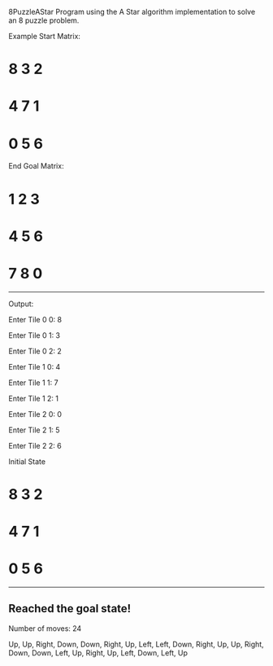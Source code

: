 8PuzzleAStar
 Program using the A Star algorithm implementation to solve an 8 puzzle problem.

Example Start Matrix:
# 8  3  2
# 4  7  1
# 0  5  6
End Goal Matrix:
# 1  2  3
# 4  5  6
# 7  8  0
--------------------------------------------------------------------------------
Output:

Enter Tile 0 0: 8

Enter Tile 0 1: 3

Enter Tile 0 2: 2

Enter Tile 1 0: 4

Enter Tile 1 1: 7

Enter Tile 1 2: 1

Enter Tile 2 0: 0

Enter Tile 2 1: 5

Enter Tile 2 2: 6

Initial State
# 8  3  2
# 4  7  1
# 0  5  6
-----------------------
Reached the goal state!
-----------------------
Number of moves: 24

Up, Up, Right, Down, Down, Right, Up, Left, Left, Down, Right, Up, Up, Right, Down, Down, Left, Up, Right, Up, Left, Down, Left, Up
